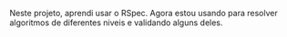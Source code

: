 Neste projeto, aprendi usar o RSpec. Agora estou usando para resolver algoritmos de diferentes niveis e validando alguns deles.
